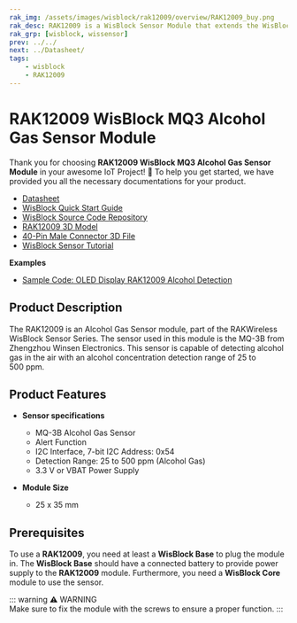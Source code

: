 ```yaml
---
rak_img: /assets/images/wisblock/rak12009/overview/RAK12009_buy.png
rak_desc: RAK12009 is a WisBlock Sensor Module that extends the WisBlock system with an Alcohol Gas sensor. It enables the user to build an Alcohol detection system that can send measured data and alarm messages over LoRaWAN.
rak_grp: [wisblock, wissensor]
prev: ../../
next: ../Datasheet/
tags:
    - wisblock
    - RAK12009
---
```



# RAK12009 WisBlock MQ3 Alcohol Gas Sensor Module

Thank you for choosing **RAK12009 WisBlock MQ3 Alcohol Gas Sensor Module** in your awesome IoT Project! 🎉 To help you get started, we have provided you all the necessary documentations for your product.

* [Datasheet](../Datasheet/)
* <a href="../../Quickstart/" target="_blank">WisBlock Quick Start Guide</a>
* [WisBlock Source Code Repository](https://github.com/RAKWireless/WisBlock/)
* [RAK12009 3D Model](https://downloads.rakwireless.com/3D_File/WisBlock/3D_RAK12009.stp)
* [40-Pin Male Connector 3D File](https://downloads.rakwireless.com/3D_File/Accessory/WisConnector/M40S1003K6M.stp)
* [WisBlock Sensor Tutorial](/Knowledge-Hub/Learn/WisBlock-Sensor-Tutorial/)


**Examples**

* [Sample Code: OLED Display RAK12009 Alcohol Detection](https://github.com/RAKWireless/WisBlock/tree/master/examples/common/IO/RAK12009_MQ3_AlcoholDetection/)


## Product Description

The RAK12009 is an Alcohol Gas Sensor module, part of the RAKWireless WisBlock Sensor Series. The sensor used in this module is the MQ-3B from Zhengzhou Winsen Electronics. This sensor is capable of detecting alcohol gas in the air with an alcohol concentration detection range of 25 to 500&nbsp;ppm.

## Product Features

* **Sensor specifications**
    * MQ-3B Alcohol Gas Sensor  
    * Alert Function
    * I2C Interface, 7-bit I2C Address: 0x54
    * Detection Range: 25 to 500&nbsp;ppm (Alcohol Gas)
    * 3.3&nbsp;V or VBAT Power Supply

* **Module Size**
    * 25 x 35&nbsp;mm

## Prerequisites

To use a **RAK12009**, you need at least a **WisBlock Base** to plug the module in. The **WisBlock Base** should have a connected battery to provide power supply to the **RAK12009** module. Furthermore, you need a **WisBlock Core** module to use the sensor.

::: warning ⚠️ WARNING    
Make sure to fix the module with the screws to ensure a proper function.
:::